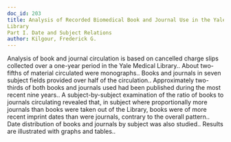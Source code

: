 ```yaml
---
doc_id: 203
title: Analysis of Recorded Biomedical Book and Journal Use in the Yale Medical
Library
Part I. Date and Subject Relations
author: Kilgour, Frederick G.
---
```


Analysis of book and journal circulation is based on cancelled charge slips
collected over a one-year period in the Yale Medical Library.. About two-fifths
of material circulated	were monographs.. Books and journals in seven subject
fields provided over half of the circulation.. Approximately two-thirds of both
books and journals used had been published during the most recent nine years..
A subject-by-subject examination of the ratio of books to journals circulating
revealed that, in subject where proportionally more journals than books were
taken out of the Library, books were of more recent imprint dates than were
journals, contrary to the overall pattern.. Date distribution of books and
journals by subject was also studied.. Results are illustrated with graphs and
tables..